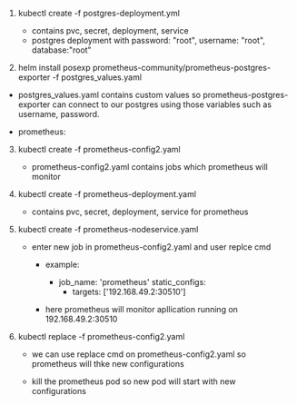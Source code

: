 1. kubectl create -f postgres-deployment.yml

    - contains pvc, secret, deployment, service
    - postgres deployment with password: "root", username: "root", database:"root"

2. helm install posexp prometheus-community/prometheus-postgres-exporter -f postgres_values.yaml

-   postgres_values.yaml contains custom values so prometheus-postgres-exporter can connect to our postgres using those variables such as username, password.

-   prometheus:

3. kubectl create -f prometheus-config2.yaml

    - prometheus-config2.yaml contains jobs which prometheus will monitor

4. kubectl create -f prometheus-deployment.yaml

    - contains pvc, secret, deployment, service for prometheus

5. kubectl create -f prometheus-nodeservice.yaml

    - enter new job in prometheus-config2.yaml and user replce cmd

        - example:

            - job_name: 'prometheus'
              static_configs:
                - targets: ['192.168.49.2:30510']

        - here prometheus will monitor apllication running on 192.168.49.2:30510

6. kubectl replace -f prometheus-config2.yaml

    - we can use replace cmd on prometheus-config2.yaml so prometheus will thke new configurations

    - kill the prometheus pod so new pod will start with new configurations
